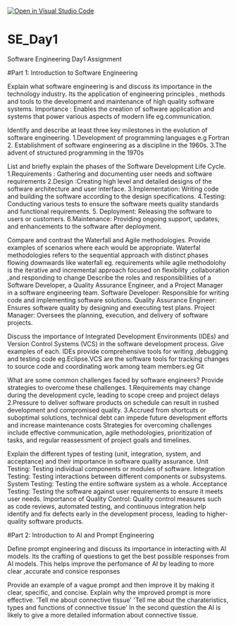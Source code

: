 [![Open in Visual Studio Code](https://classroom.github.com/assets/open-in-vscode-2e0aaae1b6195c2367325f4f02e2d04e9abb55f0b24a779b69b11b9e10269abc.svg)](https://classroom.github.com/online_ide?assignment_repo_id=18397448&assignment_repo_type=AssignmentRepo)
# SE_Day1
Software Engineering Day1 Assignment

#Part 1: Introduction to Software Engineering

Explain what software engineering is and discuss its importance in the technology industry.
Its the application of engineering principles , methods and tools to the development and maintenance of high quality software systems.
Importance : Enables the creation of software application and systems that power various aspects of modern life eg.communication.

Identify and describe at least three key milestones in the evolution of software engineering.
1.Development of programming languages e.g Fortran
2. Establishment of software engineering as a discipline in the 1960s.
3.The advent of structured programming in the 1970s

List and briefly explain the phases of the Software Development Life Cycle.
1.Requirements : Gathering and documenting user needs and software requirements
2.Design :Creating high level and detailed designs of the software architecture and user interface.
3.Implementation: Writing code and building the software according to the design specifications.
4.Testing: Conducting various tests to ensure the software meets quality standards and functional requirements.
5. Deployment: Releasing the software to users or customers.
6.Maintenance: Providing ongoing support, updates, and enhancements to the software after deployment.



Compare and contrast the Waterfall and Agile methodologies. Provide examples of scenarios where each would be appropriate.
Waterfal methodologies refers to the sequential approach with distinct phases flowing downwards like waterfall eg. requirements while agile methodolohy is  the iterative and incremental approach focused on flexibility ,collaboration ,and responding to change
Describe the roles and responsibilities of a Software Developer, a Quality Assurance Engineer, and a Project Manager in a software engineering team.
Software Developer: Responsible for writing code and implementing software solutions.
Quality Assurance Engineer: Ensures software quality by designing and executing test plans.
Project Manager: Oversees the planning, execution, and delivery of software projects.




Discuss the importance of Integrated Development Environments (IDEs) and Version Control Systems (VCS) in the software development process. Give examples of each.
IDEs provide comprehensive tools for writing ,debugging and testing code eg.Eclipse.VCS are the software tools for tracking changes to source code and coordinating work among team members.eg Git

What are some common challenges faced by software engineers? Provide strategies to overcome these challenges.
1.Requirements may change during the development cycle, leading to scope creep and project delays
2.Pressure to deliver software products on schedule can result in rushed development and compromised quality.
3.Accrued from shortcuts or suboptimal solutions, technical debt can impede future development efforts and increase maintenance costs
Strategies for overcoming challenges include effective communication, agile methodologies, prioritization of tasks, and regular reassessment of project goals and timelines.




Explain the different types of testing (unit, integration, system, and acceptance) and their importance in software quality assurance.
Unit Testing: Testing individual components or modules of software.
Integration Testing: Testing interactions between different components or subsystems.
System Testing: Testing the entire software system as a whole.
Acceptance Testing: Testing the software against user requirements to ensure it meets user needs.
Importance of Quality Control: Quality control measures such as code reviews, automated testing, and continuous integration help identify and fix defects early in the development process, leading to higher-quality software products.


#Part 2: Introduction to AI and Prompt Engineering


Define prompt engineering and discuss its importance in interacting with AI models.
Its the crafting of questions to get the best possible responses from AI models.
This helps improve the perfomance of AI by leading to more clear ,accurate and consice responses

Provide an example of a vague prompt and then improve it by making it clear, specific, and concise. Explain why the improved prompt is more effective.
'Tell me about connective tissue'
'Tell me about the charateristics, types and functions of connective tissue'
In the second question the AI is likely to give a more detailed information about connective tissue.
